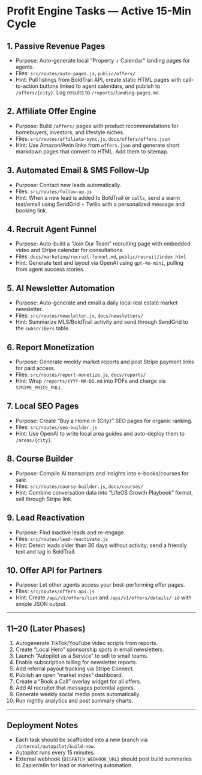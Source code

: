 # Profit Engine Tasks — Active 15-Min Cycle

## 1. Passive Revenue Pages
- Purpose: Auto-generate local "Property + Calendar" landing pages for agents.
- Files: `src/routes/auto-pages.js`, `public/offers/`
- Hint: Pull listings from BoldTrail API, create static HTML pages with call-to-action buttons linked to agent calendars, and publish to `/offers/{city}`. Log results to `/reports/landing-pages.md`.

## 2. Affiliate Offer Engine
- Purpose: Build `/offers/` pages with product recommendations for homebuyers, investors, and lifestyle niches.
- Files: `src/routes/affiliate-sync.js`, `docs/offers/offers.json`
- Hint: Use Amazon/Awin links from `offers.json` and generate short markdown pages that convert to HTML. Add them to sitemap.

## 3. Automated Email & SMS Follow-Up
- Purpose: Contact new leads automatically.
- Files: `src/routes/follow-up.js`
- Hint: When a new lead is added to BoldTrail or `calls`, send a warm text/email using SendGrid + Twilio with a personalized message and booking link.

## 4. Recruit Agent Funnel
- Purpose: Auto-build a “Join Our Team” recruiting page with embedded video and Stripe calendar for consultations.
- Files: `docs/marketing/recruit-funnel.md`, `public/recruit/index.html`
- Hint: Generate text and layout via OpenAI using `gpt-4o-mini`, pulling from agent success stories.

## 5. AI Newsletter Automation
- Purpose: Auto-generate and email a daily local real estate market newsletter.
- Files: `src/routes/newsletter.js`, `docs/newsletters/`
- Hint: Summarize MLS/BoldTrail activity and send through SendGrid to the `subscribers` table.

## 6. Report Monetization
- Purpose: Generate weekly market reports and post Stripe payment links for paid access.
- Files: `src/routes/report-monetize.js`, `docs/reports/`
- Hint: Wrap `/reports/YYYY-MM-DD.md` into PDFs and charge via `STRIPE_PRICE_FULL`.

## 7. Local SEO Pages
- Purpose: Create “Buy a Home in {City}” SEO pages for organic ranking.
- Files: `src/routes/seo-builder.js`
- Hint: Use OpenAI to write local area guides and auto-deploy them to `/areas/{city}`.

## 8. Course Builder
- Purpose: Compile AI transcripts and insights into e-books/courses for sale.
- Files: `src/routes/course-builder.js`, `docs/courses/`
- Hint: Combine conversation data into “LifeOS Growth Playbook” format, sell through Stripe link.

## 9. Lead Reactivation
- Purpose: Find inactive leads and re-engage.
- Files: `src/routes/lead-reactivate.js`
- Hint: Detect leads older than 30 days without activity; send a friendly text and tag in BoldTrail.

## 10. Offer API for Partners
- Purpose: Let other agents access your best-performing offer pages.
- Files: `src/routes/offers-api.js`
- Hint: Create `/api/v1/offers/list` and `/api/v1/offers/details/:id` with simple JSON output.

---
## 11–20 (Later Phases)
1. Autogenerate TikTok/YouTube video scripts from reports.
2. Create “Local Hero” sponsorship spots in email newsletters.
3. Launch “Autopilot as a Service” to sell to small teams.
4. Enable subscription billing for newsletter reports.
5. Add referral payout tracking via Stripe Connect.
6. Publish an open “market index” dashboard.
7. Create a “Book a Call” overlay widget for all offers.
8. Add AI recruiter that messages potential agents.
9. Generate weekly social media posts automatically.
10. Run nightly analytics and post summary charts.

---

## Deployment Notes
- Each task should be scaffolded into a new branch via `/internal/autopilot/build-now`.
- Autopilot runs every 15 minutes.
- External webhook (`DISPATCH_WEBHOOK_URL`) should post build summaries to Zapier/n8n for lead or marketing automation.
